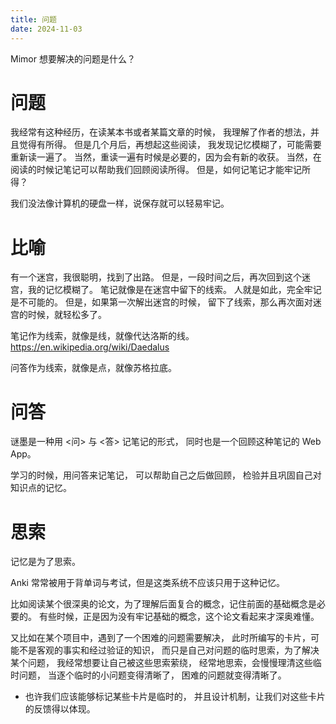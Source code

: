 ```yaml
---
title: 问题
date: 2024-11-03
---
```


Mimor 想要解决的问题是什么？

# 问题

我经常有这种经历，在读某本书或者某篇文章的时候，
我理解了作者的想法，并且觉得有所得。
但是几个月后，再想起这些阅读，
我发现记忆模糊了，可能需要重新读一遍了。
当然，重读一遍有时候是必要的，因为会有新的收获。
当然，在阅读的时候记笔记可以帮助我们回顾阅读所得。
但是，如何记笔记才能牢记所得？

我们没法像计算机的硬盘一样，说保存就可以轻易牢记。

# 比喻

有一个迷宫，我很聪明，找到了出路。
但是，一段时间之后，再次回到这个迷宫，我的记忆模糊了。
笔记就像是在迷宫中留下的线索。
人就是如此，完全牢记是不可能的。
但是，如果第一次解出迷宫的时候，
留下了线索，那么再次面对迷宫的时候，就轻松多了。

笔记作为线索，就像是线，就像代达洛斯的线。
https://en.wikipedia.org/wiki/Daedalus

问答作为线索，就像是点，就像苏格拉底。

# 问答

谜墨是一种用 <问> 与 <答> 记笔记的形式，
同时也是一个回顾这种笔记的 Web App。

学习的时候，用问答来记笔记，
可以帮助自己之后做回顾，
检验并且巩固自己对知识点的记忆。

# 思索

记忆是为了思索。

Anki 常常被用于背单词与考试，但是这类系统不应该只用于这种记忆。

比如阅读某个很深奥的论文，为了理解后面复合的概念，记住前面的基础概念是必要的。
有些时候，正是因为没有牢记基础的概念，这个论文看起来才深奥难懂。

又比如在某个项目中，遇到了一个困难的问题需要解决，
此时所编写的卡片，可能不是客观的事实和经过验证的知识，
而只是自己对问题的临时思索，为了解决某个问题，
我经常想要让自己被这些思索萦绕，
经常地思索，会慢慢理清这些临时问题，
当逐个临时的小问题变得清晰了，
困难的问题就变得清晰了。

- 也许我们应该能够标记某些卡片是临时的，
  并且设计机制，让我们对这些卡片的反馈得以体现。
